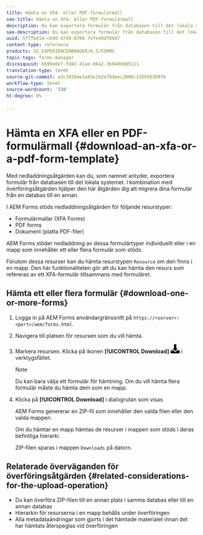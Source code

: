 ```yaml
---
title: Hämta en XFA- eller PDF-formulärmall
seo-title: Hämta en XFA- eller PDF-formulärmall
description: Du kan exportera formulär från databasen till det lokala systemet och migrera de hämtade formulären till en ny databas.
seo-description: Du kan exportera formulär från databasen till det lokala systemet och migrera de hämtade formulären till en ny databas.
uuid: 5f7fbd14-cb9d-4749-8708-7efe49df89d7
content-type: reference
products: SG_EXPERIENCEMANAGER/6.5/FORMS
topic-tags: forms-manager
discoiquuid: 6699e0e7-fd42-41ae-86a2-3b940d905111
translation-type: tm+mt
source-git-commit: a3c303d4e3a85e1b2e794bec2006c335056309fb
workflow-type: tm+mt
source-wordcount: '338'
ht-degree: 0%

---
```



# Hämta en XFA eller en PDF-formulärmall {#download-an-xfa-or-a-pdf-form-template}

Med nedladdningsåtgärden kan du, som namnet antyder, exportera formulär från databasen till det lokala systemet. I kombination med överföringsåtgärden hjälper den här åtgärden dig att migrera dina formulär från en databas till en annan.

I AEM Forms stöds nedladdningsåtgärden för följande resurstyper:

* Formulärmallar (XFA Forms)
* PDF forms
* Dokument (platta PDF-filer)

AEM Forms stöder nedladdning av dessa formulärtyper individuellt eller i en mapp som innehåller ett eller flera formulär som stöds.

Förutom dessa resurser kan du hämta resurstypen `Resource` om den finns i en mapp. Den här funktionaliteten gör att du kan hämta den resurs som refereras av ett XFA-formulär tillsammans med formuläret.

## Hämta ett eller flera formulär {#download-one-or-more-forms}

1. Logga in på AEM Forms användargränssnitt på `https://<server>:<port>/aem/forms.html`.

1. Navigera till platsen för resursen som du vill hämta.

1. Markera resursen. Klicka på ikonen **[!UICONTROL Download]** ![aem6forms_download](assets/aem6forms_download.png) i verktygsfältet.

   >[!NOTE]
   >
   >Du kan bara välja ett formulär för hämtning. Om du vill hämta flera formulär måste du hämta dem som en mapp.

1. Klicka på **[!UICONTROL Download]** i dialogrutan som visas.

   AEM Forms genererar en ZIP-fil som innehåller den valda filen eller den valda mappen.

   Om du hämtar en mapp hämtas de resurser i mappen som stöds i deras befintliga hierarki.

   ZIP-filen sparas i mappen `Downloads` på datorn.

## Relaterade överväganden för överföringsåtgärden {#related-considerations-for-the-upload-operation}

* Du kan överföra ZIP-filen till en annan plats i samma databas eller till en annan databas
* Hierarkin för resurserna i en mapp behålls under överföringen
* Alla metadataändringar som gjorts i det hämtade materialet innan det har hämtats återspeglas vid överföringen

